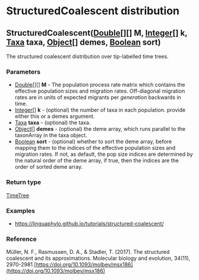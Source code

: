 StructuredCoalescent distribution
=================================
StructuredCoalescent([Double[][]](../types/Double[][].md) **M**, [Integer[]](../types/Integer[].md) **k**, [Taxa](../types/Taxa.md) **taxa**, [Object[]](../types/Object[].md) **demes**, [Boolean](../types/Boolean.md) **sort**)
----------------------------------------------------------------------------------------------------------------------------------------------------------------------------------------------------------------------------------

The structured coalescent distribution over tip-labelled time trees.

### Parameters

- [Double[][]](../types/Double[][].md) **M** - The population process rate matrix which contains the effective population sizes and migration rates. Off-diagonal migration rates are in units of expected migrants per *generation* backwards in time.
- [Integer[]](../types/Integer[].md) **k** - (optional) the number of taxa in each population. provide either this or a demes argument.
- [Taxa](../types/Taxa.md) **taxa** - (optional) the taxa.
- [Object[]](../types/Object[].md) **demes** - (optional) the deme array, which runs parallel to the taxonArray in the taxa object.
- [Boolean](../types/Boolean.md) **sort** - (optional) whether to sort the deme array, before mapping them to the indices of the effective population sizes and migration rates. If not, as default, the pop size indices are determined by the natural order of the deme array, if true, then the indices are the order of sorted deme array.

### Return type

[TimeTree](../types/TimeTree.md)


### Examples

- https://linguaphylo.github.io/tutorials/structured-coalescent/

### Reference

Müller, N. F., Rasmussen, D. A., & Stadler, T. (2017). The structured coalescent and its approximations. Molecular biology and evolution, 34(11), 2970-2981.[https://doi.org/10.1093/molbev/msx186](https://doi.org/10.1093/molbev/msx186)

